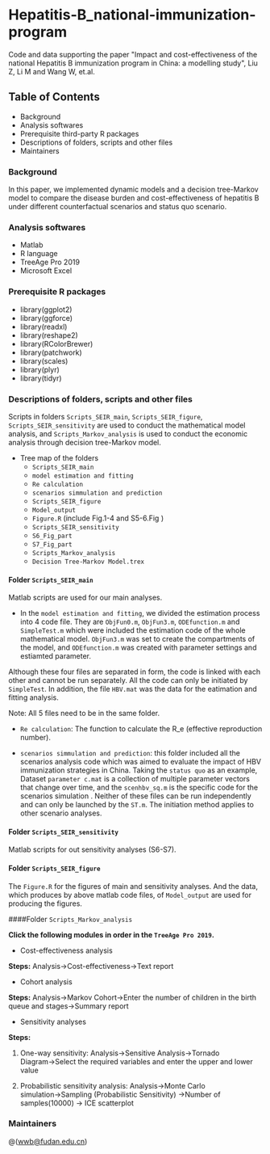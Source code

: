 # Hepatitis-B_national-immunization-program
Code and data supporting the paper "Impact and cost-effectiveness of the national Hepatitis B immunization program in China: a modelling study", Liu Z, Li M and Wang W, et.al.

## Table of Contents
* Background
* Analysis softwares
* Prerequisite third-party R packages
* Descriptions of folders, scripts and other files
* Maintainers

### Background
In this paper, we implemented dynamic models and a decision tree-Markov model to compare the disease burden and cost-effectiveness of hepatitis B under different counterfactual scenarios and status quo scenario.

### Analysis softwares
* Matlab
* R language
* TreeAge Pro 2019
* Microsoft Excel


### Prerequisite R packages
  * library(ggplot2)
  * library(ggforce)
  * library(readxl)
  * library(reshape2)
  * library(RColorBrewer)
  * library(patchwork)
  * library(scales) 
  * library(plyr)
  * library(tidyr)

### Descriptions of folders, scripts and other files
Scripts in folders `Scripts_SEIR_main`, `Scripts_SEIR_figure`, `Scripts_SEIR_sensitivity` are used to conduct the mathematical model analysis, and `Scripts_Markov_analysis` is used to conduct the economic analysis through decision tree-Markov model.

* Tree map of the folders
  * `Scripts_SEIR_main`
   * `model estimation and fitting`
   * `Re calculation`
   * `scenarios simmulation and prediction`
  * `Scripts_SEIR_figure`
   * `Model_output`
   * `Figure.R` (include Fig.1-4 and S5-6.Fig )
  * `Scripts_SEIR_sensitivity`
   * `S6_Fig_part`
   * `S7_Fig_part`
  * `Scripts_Markov_analysis`
   * `Decision Tree-Markov Model.trex`

#### Folder `Scripts_SEIR_main`
Matlab scripts are used for our main analyses.

* In the `model estimation and fitting`, we divided the estimation process into 4 code file. They are `ObjFun0.m`, `ObjFun3.m`, `ODEfunction.m` and  `SimpleTest.m` which
were included the estimation code of the whole mathematical model. `ObjFun3.m` was set to create the compartments of the model, and `ODEfunction.m` was created with parameter settings and estiamted parameter.

Although these four files are separated in form, the code is linked with each other and cannot be run separately. All the code can only be initiated by `SimpleTest`.
In addition, the file `HBV.mat` was the data for the eatimation and fitting analysis.

Note: All 5 files need to be in the same folder.

* `Re calculation`:
The function to calculate the R_e (effective reproduction number).

*  `scenarios simmulation and prediction`: this folder included all the scenarios analysis code which was aimed to evaluate the impact of HBV immunization strategies in China.
Taking the `status quo` as an example, Dataset `parameter c.mat` is a collection of multiple parameter vectors that change over time, and the `scenhbv_sq.m` is the specific code for the scenarios simulation . Neither of these files can be run independently and can only be launched by the `ST.m`.
The initiation method applies to other scenario analyses.
 


#### Folder `Scripts_SEIR_sensitivity`
Matlab scripts for out sensitivity analyses (S6-S7). 


#### Folder `Scripts_SEIR_figure`
The `Figure.R` for the figures of main and sensitivity analyses. And the data, which produces by above matlab code files, of `Model_output` are used for producing the figures.



####Folder `Scripts_Markov_analysis`

  **Click the following modules in order in the `TreeAge Pro 2019`.**

* Cost-effectiveness analysis
  
 **Steps:** Analysis→Cost-effectiveness→Text report

* Cohort analysis
 
 **Steps:** Analysis→Markov Cohort→Enter the number of children in the birth queue and stages→Summary report

* Sensitivity analyses
 
 **Steps:**
  
 1. One-way sensitivity: Analysis→Sensitive Analysis→Tornado Diagram→Select the required variables and enter the upper and lower value
 
 2. Probabilistic sensitivity analysis: Analysis→Monte Carlo simulation→Sampling (Probabilistic Sensitivity) →Number of samples(10000) → ICE scatterplot

### Maintainers
@(wwb@fudan.edu.cn)






